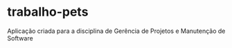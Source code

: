 # trabalho-pets
Aplicação criada para a disciplina de Gerência de Projetos e Manutenção de Software
